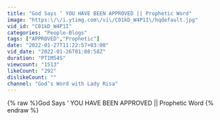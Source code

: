 ```yaml
---
title: "God Says ‘ YOU HAVE BEEN APPROVED || Prophetic Word"
image: "https:\/\/i.ytimg.com\/vi\/C01kD_W4P1I\/hqdefault.jpg"
vid_id: "C01kD_W4P1I"
categories: "People-Blogs"
tags: ["APPROVED","Prophetic"]
date: "2022-01-27T11:22:57+03:00"
vid_date: "2022-01-26T01:08:58Z"
duration: "PT1M54S"
viewcount: "1513"
likeCount: "292"
dislikeCount: ""
channel: "God’s Word with Lady Risa"
---
```

{% raw %}God Says ‘ YOU HAVE BEEN APPROVED || Prophetic Word {% endraw %}

